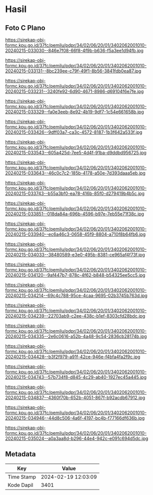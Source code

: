 # Hasil

## Foto C Plano

https://sirekap-obj-formc.kpu.go.id/37fc/pemilu/pdpr/34/02/06/20/01/3402062001010-20240215-033030--846e7f08-66f8-4f9b-b636-f5a3ee1d94fb.jpg

https://sirekap-obj-formc.kpu.go.id/37fc/pemilu/pdpr/34/02/06/20/01/3402062001010-20240215-033131--8bc239ee-c79f-49f1-8b56-3841fdb0ea87.jpg

https://sirekap-obj-formc.kpu.go.id/37fc/pemilu/pdpr/34/02/06/20/01/3402062001010-20240215-033231--3240fe92-6d90-4671-8986-d69104f6e7fe.jpg

https://sirekap-obj-formc.kpu.go.id/37fc/pemilu/pdpr/34/02/06/20/01/3402062001010-20240215-033329--fa0e3eeb-8e92-4b19-9df7-1c54e661658b.jpg

https://sirekap-obj-formc.kpu.go.id/37fc/pemilu/pdpr/34/02/06/20/01/3402062001010-20240215-033426--9dff03a7-ca3c-4572-8187-1b3f642a533f.jpg

https://sirekap-obj-formc.kpu.go.id/37fc/pemilu/pdpr/34/02/06/20/01/3402062001010-20240215-033543--605a425d-7ee5-4d4f-91ba-d9ddbd956725.jpg

https://sirekap-obj-formc.kpu.go.id/37fc/pemilu/pdpr/34/02/06/20/01/3402062001010-20240215-033643--46c0c7c2-185b-4178-a50e-7d393daaa5eb.jpg

https://sirekap-obj-formc.kpu.go.id/37fc/pemilu/pdpr/34/02/06/20/01/3402062001010-20240215-033743--b55a3bf0-ea78-416b-85f0-d279419b4b5c.jpg

https://sirekap-obj-formc.kpu.go.id/37fc/pemilu/pdpr/34/02/06/20/01/3402062001010-20240215-033851--018da84a-696b-4596-b97e-7eb55e71f38c.jpg

https://sirekap-obj-formc.kpu.go.id/37fc/pemilu/pdpr/34/02/06/20/01/3402062001010-20240215-033940--ec6a46c3-0658-45f9-8804-a710f8b64fb6.jpg

https://sirekap-obj-formc.kpu.go.id/37fc/pemilu/pdpr/34/02/06/20/01/3402062001010-20240215-034033--38480589-e3e0-495b-8381-ce965af4f73f.jpg

https://sirekap-obj-formc.kpu.go.id/37fc/pemilu/pdpr/34/02/06/20/01/3402062001010-20240215-034120--9af447b7-878c-4f62-b848-b54325ee5cc5.jpg

https://sirekap-obj-formc.kpu.go.id/37fc/pemilu/pdpr/34/02/06/20/01/3402062001010-20240215-034214--69c4c788-95ce-4caa-9695-02b3745b763d.jpg

https://sirekap-obj-formc.kpu.go.id/37fc/pemilu/pdpr/34/02/06/20/01/3402062001010-20240215-034239--22703ab9-c2ee-438c-b1ef-8303cfd28bdc.jpg

https://sirekap-obj-formc.kpu.go.id/37fc/pemilu/pdpr/34/02/06/20/01/3402062001010-20240215-034335--2e6c0616-a52b-4a48-9c54-2836cb28174b.jpg

https://sirekap-obj-formc.kpu.go.id/37fc/pemilu/pdpr/34/02/06/20/01/3402062001010-20240215-034428--b3f2f979-a91f-42ce-946e-f4bfa4fa2f9c.jpg

https://sirekap-obj-formc.kpu.go.id/37fc/pemilu/pdpr/34/02/06/20/01/3402062001010-20240215-034743--57b734f8-d845-4c29-ab40-1927ec45a445.jpg

https://sirekap-obj-formc.kpu.go.id/37fc/pemilu/pdpr/34/02/06/20/01/3402062001010-20240215-034837--4360f70b-652b-4051-867f-b92acdb67912.jpg

https://sirekap-obj-formc.kpu.go.id/37fc/pemilu/pdpr/34/02/06/20/01/3402062001010-20240215-034946--44d8c506-4a6f-4197-bc4b-f77166df636b.jpg

https://sirekap-obj-formc.kpu.go.id/37fc/pemilu/pdpr/34/02/06/20/01/3402062001010-20240215-035024--a0a3aa8d-b296-44e4-942c-e091c694d5dc.jpg


## Metadata

| Key        | Value               |
| ---------- | ------------------- |
| Time Stamp | 2024-02-19 12:03:09 |
| Kode Dapil | 3401                |



